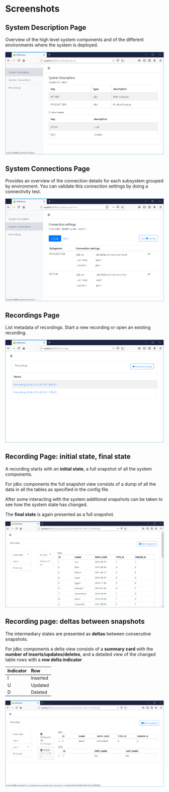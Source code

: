 # Screenshots

## System Description Page

Overview of the high level system components and of the different environments where the system is deployed.

![](../.gitbook/assets/systemdescription.png)

## System Connections Page

Provides an overview of the connection details for each subsystem grouped by environment. You can validate this connection settings by doing a connectivity test.

![](../.gitbook/assets/systemconnections.png)

## Recordings Page

List metadata of recordings. Start a new recording or open an existing recording.

![](../.gitbook/assets/recordings.png)

## Recording Page: initial state, final state

A recording starts with an **initial state**,  a full snapshot of all the system components.

 For jdbc components the full snapshot view consists of a dump of all the data in all the tables as specified in the config file. 

After some interacting with the system additional snapshots can be taken to see how the system state has changed. 

The **final state** is again presented as a full snapshot.

![](../.gitbook/assets/recording01.png)

## Recording page: deltas between snapshots

 The intermediary states are presented as **deltas** between consecutive snapshots. 

For jdbc components a delta view consists of a **summary card** with the **number of inserts/updates/deletes**, and a detailed view of the changed table rows with a **row delta indicator**

| Indicator | Row |
| :--- | :--- |
| I | Inserted |
| U | Updated |
| D | Deleted |

![](../.gitbook/assets/recording02.png)

